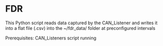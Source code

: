 # FDR

This Python script reads data captured by the CAN_Listener and writes it into a flat file (.csv) into the ~/fdr_data/ folder at preconfigured intervals

Prerequisites:
CAN_Listeners script running

